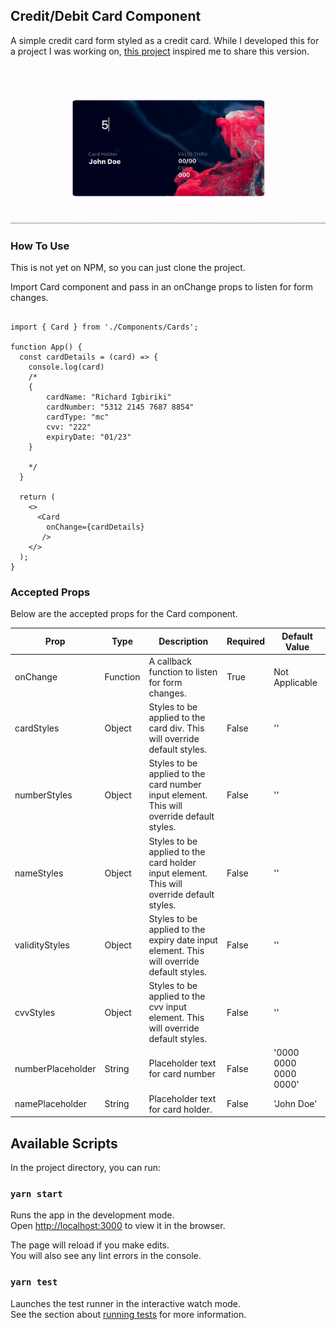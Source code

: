 ## Credit/Debit Card Component
A simple credit card form styled as a credit card. While I developed this for a project I was working on, [this project](https://github.com/muhammederdem/credit-card-form) inspired me to share this version. 

![](demo.gif)

### How To Use
This is not yet on NPM, so you can just clone the project. 

Import Card component and pass in an onChange props to listen for form changes.

```

import { Card } from './Components/Cards';

function App() {
  const cardDetails = (card) => {
    console.log(card)
    /*
    {
        cardName: "Richard Igbiriki"
        cardNumber: "5312 2145 7687 8854"
        cardType: "mc"
        cvv: "222"
        expiryDate: "01/23"
    }

    */
  }

  return (
    <>
      <Card 
        onChange={cardDetails}
       />
    </>
  );
}

```

### Accepted Props

Below are the accepted props for the Card component.

| Prop      | Type |  Description | Required | Default Value |
| ----------- | ------ | ----------- | ------- | ------------ | 
| onChange    | Function | A callback function to listen for form changes. | True | Not Applicable|
| cardStyles   | Object | Styles to be applied to the card div. This will override default styles. | False | '' |
| numberStyles   | Object | Styles to be applied to the card number input element. This will override default styles. | False | '' |
| nameStyles   | Object | Styles to be applied to the card holder input element. This will override default styles. | False | '' |
| validityStyles   | Object | Styles to be applied to the expiry date input element. This will override default styles. | False | '' |
| cvvStyles   | Object | Styles to be applied to the cvv input element. This will override default styles. | False | '' |
| numberPlaceholder   | String | Placeholder text for card number | False | '0000 0000 0000 0000' |
| namePlaceholder   | String | Placeholder text for card holder. | False | 'John Doe' |




## Available Scripts

In the project directory, you can run:

### `yarn start`

Runs the app in the development mode.<br />
Open [http://localhost:3000](http://localhost:3000) to view it in the browser.

The page will reload if you make edits.<br />
You will also see any lint errors in the console.

### `yarn test`

Launches the test runner in the interactive watch mode.<br />
See the section about [running tests](https://facebook.github.io/create-react-app/docs/running-tests) for more information.

